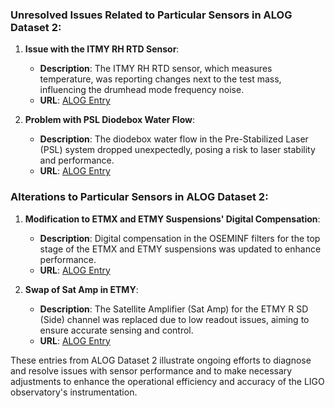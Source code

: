 ### Unresolved Issues Related to Particular Sensors in ALOG Dataset 2:

1. **Issue with the ITMY RH RTD Sensor**:
   - **Description**: The ITMY RH RTD sensor, which measures temperature, was reporting changes next to the test mass, influencing the drumhead mode frequency noise.
   - **URL**: [ALOG Entry](https://alog.ligo-la.caltech.edu/aLOG/index.php?callRep=74844)

2. **Problem with PSL Diodebox Water Flow**:
   - **Description**: The diodebox water flow in the Pre-Stabilized Laser (PSL) system dropped unexpectedly, posing a risk to laser stability and performance.
   - **URL**: [ALOG Entry](https://alog.ligo-la.caltech.edu/aLOG/index.php?callRep=74876)

### Alterations to Particular Sensors in ALOG Dataset 2:

1. **Modification to ETMX and ETMY Suspensions' Digital Compensation**:
   - **Description**: Digital compensation in the OSEMINF filters for the top stage of the ETMX and ETMY suspensions was updated to enhance performance.
   - **URL**: [ALOG Entry](https://alog.ligo-la.caltech.edu/aLOG/index.php?callRep=74839)

2. **Swap of Sat Amp in ETMY**:
   - **Description**: The Satellite Amplifier (Sat Amp) for the ETMY R SD (Side) channel was replaced due to low readout issues, aiming to ensure accurate sensing and control.
   - **URL**: [ALOG Entry](https://alog.ligo-la.caltech.edu/aLOG/index.php?callRep=74838)

These entries from ALOG Dataset 2 illustrate ongoing efforts to diagnose and resolve issues with sensor performance and to make necessary adjustments to enhance the operational efficiency and accuracy of the LIGO observatory's instrumentation.